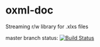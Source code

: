 # oxml-doc
Streaming r/w library for .xlxs files


master branch status: [![Build Status](https://travis-ci.org/protei-rnd/oxml-doc.svg?branch=master)](https://travis-ci.org/protei-rnd/oxml-doc)
